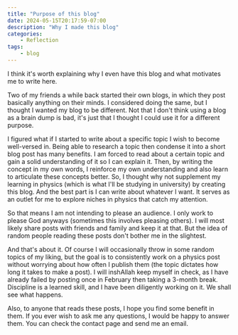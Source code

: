 ```yaml
---
title: "Purpose of this blog"
date: 2024-05-15T20:17:59-07:00
description: "Why I made this blog"
categories:
    - Reflection
tags:
    - blog
---
```


I think it's worth explaining why I even have this blog and what motivates me to write here. 

Two of my friends a while back started their own blogs, in which they post basically anything on their minds. I considered doing the same, but I thought I wanted my blog to be different. Not that I don't think using a blog as a brain dump is bad, it's just that I thought I could use it for a different purpose.

I figured what if I started to write about a specific topic I wish to become well-versed in. Being able to research a topic then condense it into a short blog post has many benefits. I am forced to read about a certain topic and gain a solid understanding of it so I can explain it. Then, by writing the concept in my own words, I reinforce my own understanding and also learn to articulate these concepts better. So, I thought why not supplement my learning in physics (which is what I'll be studying in university) by creating this blog. And the best part is I can write about whatever I want. It serves as an outlet for me to explore niches in physics that catch my attention.

So that means I am not intending to please an audience. I only work to please God anyways (sometimes this involves pleasing others). I will most likely share posts with friends and family and keep it at that. But the idea of random people reading these posts don't bother me in the slightest.

And that's about it. Of course I will occasionally throw in some random topics of my liking, but the goal is to consistently work on a physics post without worrying about how often I publish them (the topic dictates how long it takes to make a post). I will inshAllah keep myself in check, as I have already failed by posting once in February then taking a 3-month break. Discipline is a learned skill, and I have been diligently working on it. We shall see what happens.

Also, to anyone that reads these posts, I hope you find some benefit in them. If you ever wish to ask me any questions, I would be happy to answer them. You can check the contact page and send me an email.
